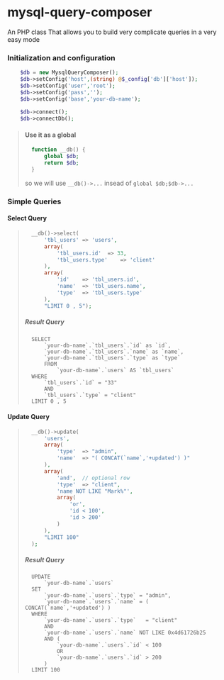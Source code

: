 mysql-query-composer
====================

An PHP class That allows you to build very complicate queries in a very easy mode

### Initialization and configuration

```php
	$db	= new MysqlQueryComposer();
	$db->setConfig('host',(string) @$_config['db']['host']);
	$db->setConfig('user','root');
	$db->setConfig('pass','');
	$db->setConfig('base','your-db-name');
	
	$db->connect();
	$db->connectDb();
```
> #### Use it as a global
> 
> ```php
> 	function __db() {
> 		global $db;
> 		return $db;
> 	}
> ```
> so we will use `__db()->...` insead of `global $db;$db->...`

### Simple Queries

#### Select Query

> ```php
> 	__db()->select(
> 		'tbl_users'	=> 'users',
> 		array(
> 			'tbl_users.id'	=> 33,
> 			'tbl_users.type'	=> 'client'
> 		),
> 		array(
> 			'id'	=> 'tbl_users.id',
> 			'name'	=> 'tbl_users.name',
> 			'type'	=> 'tbl_users.type'
> 		),
> 		"LIMIT 0 , 5");
> ```
> 
> ##### Result Query
> 
> ```mysql
> 	SELECT
> 		`your-db-name`.`tbl_users`.`id` as `id`,
> 		`your-db-name`.`tbl_users`.`name` as `name`,
> 		`your-db-name`.`tbl_users`.`type` as `type`
> 		FROM
> 			`your-db-name`.`users` AS `tbl_users`
> 	WHERE
> 		`tbl_users`.`id` = "33"
> 		AND
> 		`tbl_users`.`type` = "client"
> 	LIMIT 0 , 5
> ```

#### Update Query

> ```php
> 	__db()->update(
> 		'users',
> 		array(
> 			'type'	=> "admin",
> 			'name'	=> "( CONCAT(`name`,'+updated') )"
> 		),
> 		array(
> 			'and',	// optional row
> 			'type'	=> "client",
> 			'name NOT LIKE "Mark%"',
> 			array(
> 				'or',
> 				'id < 100',
> 				'id > 200'
> 			)
> 		),
> 		"LIMIT 100"
> 	);
> ```
> 
> ##### Result Query
> 
> ```mysql
> 	UPDATE
> 		`your-db-name`.`users`
> 	SET
> 		`your-db-name`.`users`.`type` = "admin",
> 		`your-db-name`.`users`.`name` = ( CONCAT(`name`,'+updated') )
> 	WHERE
> 		`your-db-name`.`users`.`type`	= "client"
> 		AND
> 		`your-db-name`.`users`.`name` NOT LIKE 0x4d61726b25
> 		AND (
> 			`your-db-name`.`users`.`id` < 100
> 			OR
> 			`your-db-name`.`users`.`id` > 200
> 		)
> 	LIMIT 100
> ```
